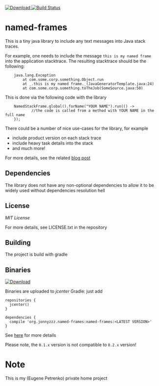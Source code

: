 [ ![Download](https://api.bintray.com/packages/jonnyzzz/maven/named-frames/images/download.svg) ](https://bintray.com/jonnyzzz/maven/named-frames/_latestVersion) [ ![Build Status](https://travis-ci.org/jonnyzzz/named-java-frames.svg?branch=master)](https://travis-ci.org/jonnyzzz/named-java-frames)

named-frames
============

This is a tiny java library to include any text messages
into Java stack traces.


For example, one needs to include the message ```this is my named frame```
into the application stacktrace. The resulting stacktrace should be the
following:

        java.lang.Exception
        	at com.some.corp.something.Object.run
        	at _.this is my named frame._(JavaGeneratorTemplate.java:24)
        	at com.some.corp.something.toTheJob(SomeSource.java:50)

This is done via the following code with the library

        NamedStackFrame.global().forName("YOUR NAME").run(() -> 
                //the code is called from a method with YOUR NAME in the full name
        });

There could be a number of nice use-cases for the library, for example

- include product version on each stack trace
- include heavy task details into the stack
- and much more!

For more details, see the related [blog post](http://blog.jonnyzzz.name/2014/04/named-stack-frames-for-jvm.html)


Dependencies
------------

The library does not have any non-optional dependencies to allow it
to be widely used without dependencies resolution hell

License
-------

*MIT License*

For more details, see LICENSE.txt in the repository


Building
--------

The project is build with gradle


Binaries
--------
[ ![Download](https://api.bintray.com/packages/jonnyzzz/maven/named-frames/images/download.svg) ](https://bintray.com/jonnyzzz/maven/named-frames/_latestVersion) 

Binaries are uploaded to *jcenter*
Gradle: just add
```
repositories {
  jcenter()
}

dependencies {
  compile 'org.jonnyzzz.named-frames:named-frames:<LATEST VERSION>'
}
```

See [here](https://bintray.com/jonnyzzz/maven/named-frames) for more details

Please note, the `0.1.x` version is not compatible to `0.2.x` version!

Note
====
This is my (Eugene Petrenko) private home project
